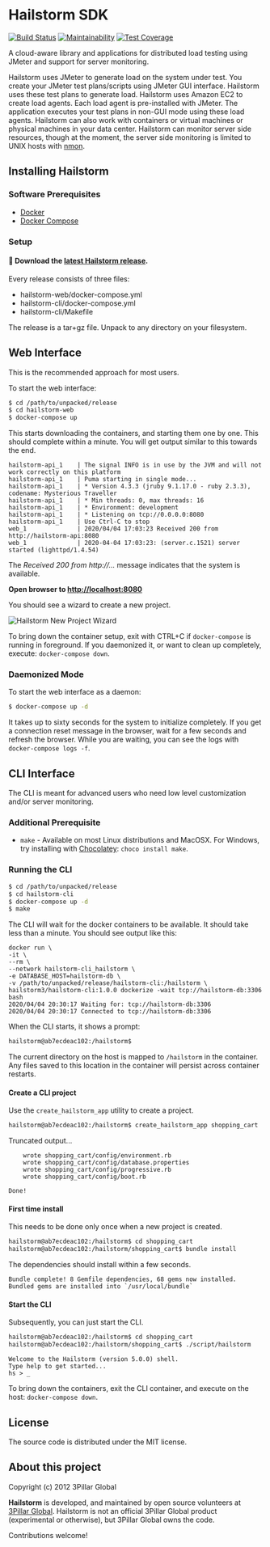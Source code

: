 # Hailstorm SDK

[![Build Status](https://travis-ci.org/3pillarlabs/hailstorm-sdk.svg?branch=develop)](https://travis-ci.org/3pillarlabs/hailstorm-sdk)
[![Maintainability](https://api.codeclimate.com/v1/badges/f6dc4763071d01bcd14e/maintainability)](https://codeclimate.com/github/3pillarlabs/hailstorm-sdk/maintainability)
[![Test Coverage](https://api.codeclimate.com/v1/badges/f6dc4763071d01bcd14e/test_coverage)](https://codeclimate.com/github/3pillarlabs/hailstorm-sdk/test_coverage)

A cloud-aware library and applications for distributed load testing using JMeter and support for server monitoring.

Hailstorm uses JMeter to generate load on the system under test. You create your JMeter test
plans/scripts using JMeter GUI interface. Hailstorm uses these test plans to generate load. Hailstorm uses Amazon EC2
to create load agents. Each load agent is pre-installed with JMeter. The application executes your test plans in
non-GUI mode using these load agents. Hailstorm can also work with containers or virtual machines or physical machines
in your data center. Hailstorm can monitor server side resources, though at the moment, the server side monitoring is
limited to UNIX hosts with [nmon](http://nmon.sourceforge.net/pmwiki.php).

## Installing Hailstorm

### Software Prerequisites

- [Docker](https://www.docker.com/get-started)
- [Docker Compose](https://docs.docker.com/compose/)

### Setup

#### :tada: Download the [latest  Hailstorm release](https://github.com/3pillarlabs/hailstorm-sdk/releases/latest).

Every release consists of three files:

- hailstorm-web/docker-compose.yml
- hailstorm-cli/docker-compose.yml
- hailstorm-cli/Makefile

The release is a tar+gz file. Unpack to any directory on your filesystem.

## Web Interface

This is the recommended approach for most users.

To start the web interface:
```bash
$ cd /path/to/unpacked/release
$ cd hailstorm-web
$ docker-compose up
```

This starts downloading the containers, and starting them one by one. This should complete within a minute. You will get
output similar to this towards the end.
```text
hailstorm-api_1    | The signal INFO is in use by the JVM and will not work correctly on this platform
hailstorm-api_1    | Puma starting in single mode...
hailstorm-api_1    | * Version 4.3.3 (jruby 9.1.17.0 - ruby 2.3.3), codename: Mysterious Traveller
hailstorm-api_1    | * Min threads: 0, max threads: 16
hailstorm-api_1    | * Environment: development
hailstorm-api_1    | * Listening on tcp://0.0.0.0:8080
hailstorm-api_1    | Use Ctrl-C to stop
web_1              | 2020/04/04 17:03:23 Received 200 from http://hailstorm-api:8080
web_1              | 2020-04-04 17:03:23: (server.c.1521) server started (lighttpd/1.4.54)
```

The *Received 200 from http://...* message indicates that the system is available.

**Open browser to [http://localhost:8080](http://localhost:8080)**

You should see a wizard to create a new project.

![Hailstorm New Project Wizard](https://3pillar-hailstorm-public.s3.amazonaws.com/screen-shots/Hailstorm-Web-5.0.0-New-Project-Wizard-800x600.png)

To bring down the container setup, exit with CTRL+C if ``docker-compose`` is running in foreground. If you daemonized it, or
want to clean up completely, execute: ``docker-compose down``.

### Daemonized Mode

To start the web interface as a daemon:
```bash
$ docker-compose up -d
```

It takes up to sixty seconds for the system to initialize completely. If you get a connection reset message in the browser, wait for a few seconds and refresh the browser. While you are waiting, you can see the logs with ``docker-compose logs -f``.

## CLI Interface

The CLI is meant for advanced users who need low level customization and/or server monitoring.

### Additional Prerequisite

- ``make`` - Available on most Linux distributions and MacOSX. For Windows, try installing with
  [Chocolatey](https://chocolatey.org/): ``choco install make``.

### Running the CLI

```bash
$ cd /path/to/unpacked/release
$ cd hailstorm-cli
$ docker-compose up -d
$ make
```

The CLI will wait for the docker containers to be available. It should take less than a minute. You should see output like this:
```text
docker run \
-it \
--rm \
--network hailstorm-cli_hailstorm \
-e DATABASE_HOST=hailstorm-db \
-v /path/to/unpacked/release/hailstorm-cli:/hailstorm \
hailstorm3/hailstorm-cli:1.0.0 dockerize -wait tcp://hailstorm-db:3306 bash
2020/04/04 20:30:17 Waiting for: tcp://hailstorm-db:3306
2020/04/04 20:30:17 Connected to tcp://hailstorm-db:3306
```

When the CLI starts, it shows a prompt:

```bash
hailstorm@ab7ecdeac102:/hailstorm$
```

The current directory on the host is mapped to ``/hailstorm`` in the container. Any files saved to this location in the container
will persist across container restarts.

#### Create a CLI project

Use the ``create_hailstorm_app`` utility to create a project.

```bash
hailstorm@ab7ecdeac102:/hailstorm$ create_hailstorm_app shopping_cart
```

Truncated output...
```text
    wrote shopping_cart/config/environment.rb
    wrote shopping_cart/config/database.properties
    wrote shopping_cart/config/progressive.rb
    wrote shopping_cart/config/boot.rb

Done!
```

#### First time install

This needs to be done only once when a new project is created.
```bash
hailstorm@ab7ecdeac102:/hailstorm$ cd shopping_cart
hailstorm@ab7ecdeac102:/hailstorm/shopping_cart$ bundle install
```

The dependencies should install within a few seconds.
```text
Bundle complete! 8 Gemfile dependencies, 68 gems now installed.
Bundled gems are installed into `/usr/local/bundle`
```

#### Start the CLI

Subsequently, you can just start the CLI.

```bash
hailstorm@ab7ecdeac102:/hailstorm$ cd shopping_cart
hailstorm@ab7ecdeac102:/hailstorm/shopping_cart$ ./script/hailstorm
```

```text
Welcome to the Hailstorm (version 5.0.0) shell.
Type help to get started...
hs > _
```

To bring down the containers, exit the CLI container, and execute on the host: ``docker-compose down``.

## License

The source code is distributed under the MIT license.

## About this project

Copyright (c) 2012 3Pillar Global

**Hailstorm** is developed, and maintained by open source volunteers at [3Pillar Global](https://www.3pillarglobal.com/).
Hailstorm is not an official 3Pillar Global product (experimental or otherwise), but 3Pillar Global owns the code.

Contributions welcome!
